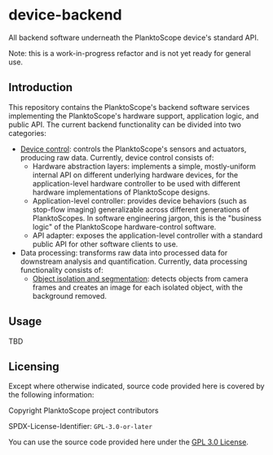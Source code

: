 # device-backend

All backend software underneath the PlanktoScope device's standard API.

Note: this is a work-in-progress refactor and is not yet ready for general use.

## Introduction

This repository contains the PlanktoScope's backend software services implementing the PlanktoScope's hardware support, application logic, and public API. The current backend functionality can be divided into two categories:

- [Device control](./control/README.md): controls the PlanktoScope's sensors and actuators, producing raw data. Currently, device control consists of:
  - Hardware abstraction layers: implements a simple, mostly-uniform internal API on different underlying hardware devices, for the application-level hardware controller to be used with different hardware implementations of PlanktoScope designs.
  - Application-level controller: provides device behaviors (such as stop-flow imaging) generalizable across different generations of PlanktoScopes. In software engineering jargon, this is the "business logic" of the PlanktoScope hardware-control software.
  - API adapter: exposes the application-level controller with a standard public API for other software clients to use.
- Data processing: transforms raw data into processed data for downstream analysis and quantification. Currently, data processing functionality consists of:
  - [Object isolation and segmentation](./processing/segmenter/README.md): detects objects from camera frames and creates an image for each isolated object, with the background removed.

## Usage

TBD

## Licensing

Except where otherwise indicated, source code provided here is covered by the following information:

Copyright PlanktoScope project contributors

SPDX-License-Identifier: `GPL-3.0-or-later`

You can use the source code provided here under the [GPL 3.0 License](https://www.gnu.org/licenses/gpl-3.0.en.html).
